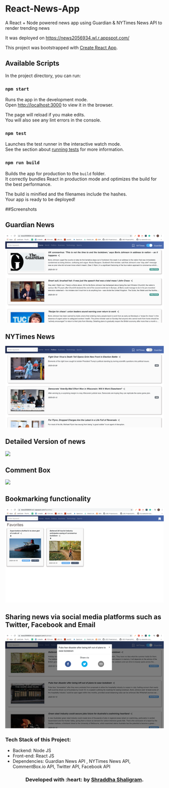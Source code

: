 # React-News-App
A React + Node powered news app using Guardian &amp; NYTimes News API to render trending news

It was deployed on https://news2056934.wl.r.appspot.com/

This project was bootstrapped with [Create React App](https://github.com/facebook/create-react-app).

## Available Scripts

In the project directory, you can run:

### `npm start`

Runs the app in the development mode.<br />
Open [http://localhost:3000](http://localhost:3000) to view it in the browser.

The page will reload if you make edits.<br />
You will also see any lint errors in the console.

### `npm test`

Launches the test runner in the interactive watch mode.<br />
See the section about [running tests](https://facebook.github.io/create-react-app/docs/running-tests) for more information.

### `npm run build`

Builds the app for production to the `build` folder.<br />
It correctly bundles React in production mode and optimizes the build for the best performance.

The build is minified and the filenames include the hashes.<br />
Your app is ready to be deployed!

##Screenshots

<h2>Guardian News</h2>
<img src="1.png"  />

<h2>NYTimes News</h2>
<img src="2.png"  />

<h2>Detailed Version of news</h2>
<img src="3.png"  />

<h2>Comment Box </h2>
<img src="4.png"  />

<h2>Bookmarking functionality</h2>
<img src="5.png"  />


<h2>Sharing news via social media platforms such as Twitter, Facebook and Email</h2>
<img src="6.png"  />
  
  
  
### Tech Stack of this Project:


* Backend: Node JS
* Front-end: React JS
* Dependencies: Guardian News API , NYTimes News API, CommentBox.io API, Twitter API, Facebook API


<h3 align="center"><b>Developed with :heart: by <a href="https://github.com/Shraddha2104">Shraddha Shaligram</a>.</b></h1>

